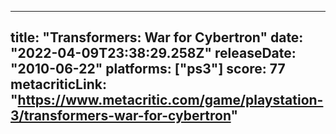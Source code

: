 
---
title: "Transformers: War for Cybertron"
date: "2022-04-09T23:38:29.258Z"
releaseDate: "2010-06-22"
platforms: ["ps3"]
score: 77
metacriticLink: "https://www.metacritic.com/game/playstation-3/transformers-war-for-cybertron"
---
